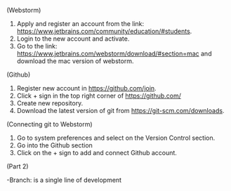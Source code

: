 (Webstorm)
  1) Apply and register an account from the link: https://www.jetbrains.com/community/education/#students.
  2) Login to the new account and activate.
  3) Go to the link: https://www.jetbrains.com/webstorm/download/#section=mac and download the mac version of webstorm.

(Github)
  1) Register new account in https://github.com/join.
  2) Click + sign in the top right corner of https://github.com/
  3) Create new repository.
  4) Download the latest version of git from https://git-scm.com/downloads.

(Connecting git to Webstorm)
  1) Go to system preferences and select on the Version Control section.
  2) Go into the Github section
  3) Click on the + sign to add and connect Github account. 
 
 (Part 2)
 
  -Branch: is a single line of development
